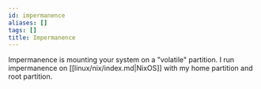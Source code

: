 ```yaml
---
id: impermanence
aliases: []
tags: []
title: Impermanence
---
```


Impermanence is mounting your system on a "volatile" partition. I run impermanence on [[linux/nix/index.md|NixOS]] with my
home partition and root partition.
